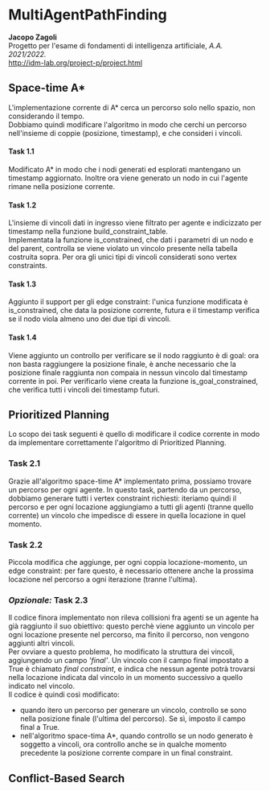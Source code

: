 # MultiAgentPathFinding
**Jacopo Zagoli**\
Progetto per l'esame di fondamenti di intelligenza artificiale, *A.A. 2021/2022.*\
http://idm-lab.org/project-p/project.html  

## Space-time A*
L'implementazione corrente di A* cerca un percorso solo nello spazio, non considerando
il tempo.  
Dobbiamo quindi modificare l'algoritmo in modo che cerchi un percorso nell'insieme di 
coppie (posizione, timestamp), e che consideri i vincoli.
#### Task 1.1 
Modificato A* in modo che i nodi generati ed esplorati mantengano
un timestamp aggiornato. Inoltre ora viene generato un nodo in cui l'agente rimane nella
posizione corrente.
#### Task 1.2
L'insieme di vincoli dati in ingresso viene filtrato per agente e
indicizzato per timestamp nella funzione build_constraint_table.  
Implementata la funzione is_constrained, che dati i parametri di un 
nodo e del parent, controlla se viene violato un vincolo presente
nella tabella costruita sopra.
Per ora gli unici tipi di vincoli considerati sono vertex constraints.
#### Task 1.3
Aggiunto il support per gli edge constraint: l'unica funzione modificata
è is_constrained, che data la posizione corrente, futura e il timestamp
verifica se il nodo viola almeno uno dei due tipi di vincoli.
#### Task 1.4
Viene aggiunto un controllo per verificare se il nodo raggiunto è di goal: 
ora non basta raggiungere la posizione finale, è anche necessario che la posizione
finale raggiunta non compaia in nessun vincolo dal timestamp corrente in poi.
Per verificarlo viene creata la funzione is_goal_constrained, che verifica tutti i
vincoli dei timestamp futuri.

## Prioritized Planning
Lo scopo dei task seguenti è quello di modificare il codice corrente in modo
da implementare correttamente l'algoritmo di Prioritized Planning.
### Task 2.1
Grazie all'algoritmo space-time A* implementato prima, possiamo trovare un percorso
per ogni agente. In questo task, partendo da un percorso, dobbiamo generare tutti i 
vertex constraint richiesti: iteriamo quindi il percorso e per ogni locazione aggiungiamo 
a tutti gli agenti (tranne quello corrente) un vincolo che impedisce di essere in 
quella locazione in quel momento.
### Task 2.2
Piccola modifica che aggiunge, per ogni coppia locazione-momento, un edge constraint:
per fare questo, è necessario ottenere anche la prossima locazione nel percorso a ogni iterazione
(tranne l'ultima).
### *Opzionale:* Task 2.3
Il codice finora implementato non rileva collisioni fra agenti se un agente ha già raggiunto
il suo obiettivo: questo perchè viene aggiunto un vincolo per ogni locazione presente
nel percorso, ma finito il percorso, non vengono aggiunti altri vincoli.  
Per ovviare a questo problema, ho modificato la struttura dei vincoli, aggiungendo un campo
*'final'*. Un vincolo con il campo final impostato a True è chiamato *final constraint*, 
e indica che nessun agente potrà trovarsi nella locazione indicata dal vincolo in un
momento successivo a quello indicato nel vincolo.  
Il codice è quindi così modificato:
- quando itero un percorso per generare un vincolo, controllo se sono nella posizione finale
(l'ultima del percorso). Se sì, imposto il campo final a True.
- nell'algoritmo space-tima A*, quando controllo se un nodo generato è soggetto a vincoli,
ora controllo anche se in qualche momento precedente la posizione corrente compare in un final constraint.

## Conflict-Based Search
